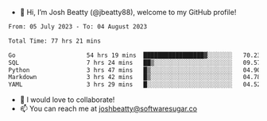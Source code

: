 - 👋 Hi, I’m Josh Beatty (@jbeatty88), welcome to my GitHub profile!

<!--START_SECTION:waka-->

```txt
From: 05 July 2023 - To: 04 August 2023

Total Time: 77 hrs 21 mins

Go                    54 hrs 19 mins  █████████████████▓░░░░░░░   70.23 %
SQL                   7 hrs 24 mins   ██▒░░░░░░░░░░░░░░░░░░░░░░   09.57 %
Python                3 hrs 47 mins   █▒░░░░░░░░░░░░░░░░░░░░░░░   04.90 %
Markdown              3 hrs 42 mins   █▒░░░░░░░░░░░░░░░░░░░░░░░   04.78 %
YAML                  3 hrs 29 mins   █░░░░░░░░░░░░░░░░░░░░░░░░   04.52 %
```

<!--END_SECTION:waka-->

- 💞️ I would love to collaborate!
- 📫 You can reach me at joshbeatty@softwaresugar.co

<!---
jbeatty88/jbeatty88 is a ✨ special ✨ repository because its `README.md` (this file) appears on your GitHub profile.
You can click the Preview link to take a look at your changes.
--->
